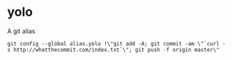 yolo
====

A git alias

```
git config --global alias.yolo !\"git add -A; git commit -am \"`curl -s http://whatthecommit.com/index.txt`\"; git push -f origin master\"
```

